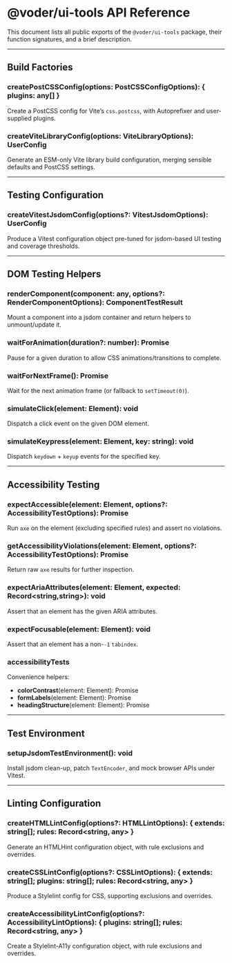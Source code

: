 # @voder/ui-tools API Reference

This document lists all public exports of the `@voder/ui-tools` package, their function signatures, and a brief description.

---

## Build Factories

### createPostCSSConfig(options: PostCSSConfigOptions): { plugins: any[] }
Create a PostCSS config for Vite’s `css.postcss`, with Autoprefixer and user-supplied plugins.

### createViteLibraryConfig(options: ViteLibraryOptions): UserConfig
Generate an ESM-only Vite library build configuration, merging sensible defaults and PostCSS settings.

---

## Testing Configuration

### createVitestJsdomConfig(options?: VitestJsdomOptions): UserConfig
Produce a Vitest configuration object pre-tuned for jsdom-based UI testing and coverage thresholds.

---

## DOM Testing Helpers

### renderComponent(component: any, options?: RenderComponentOptions): ComponentTestResult  
Mount a component into a jsdom container and return helpers to unmount/update it.

### waitForAnimation(duration?: number): Promise<void>  
Pause for a given duration to allow CSS animations/transitions to complete.

### waitForNextFrame(): Promise<void>  
Wait for the next animation frame (or fallback to `setTimeout(0)`).

### simulateClick(element: Element): void  
Dispatch a click event on the given DOM element.

### simulateKeypress(element: Element, key: string): void  
Dispatch `keydown` + `keyup` events for the specified key.

---

## Accessibility Testing

### expectAccessible(element: Element, options?: AccessibilityTestOptions): Promise<void>  
Run `axe` on the element (excluding specified rules) and assert no violations.

### getAccessibilityViolations(element: Element, options?: AccessibilityTestOptions): Promise<AxeResults>  
Return raw `axe` results for further inspection.

### expectAriaAttributes(element: Element, expected: Record<string,string>): void  
Assert that an element has the given ARIA attributes.

### expectFocusable(element: Element): void  
Assert that an element has a non-`-1` `tabindex`.

### accessibilityTests  
Convenience helpers:
- **colorContrast**(element: Element): Promise<void>  
- **formLabels**(element: Element): Promise<void>  
- **headingStructure**(element: Element): Promise<void>  

---

## Test Environment

### setupJsdomTestEnvironment(): void  
Install jsdom clean-up, patch `TextEncoder`, and mock browser APIs under Vitest.

---

## Linting Configuration

### createHTMLLintConfig(options?: HTMLLintOptions): { extends: string[]; rules: Record<string, any> }  
Generate an HTMLHint configuration object, with rule exclusions and overrides.

### createCSSLintConfig(options?: CSSLintOptions): { extends: string[]; plugins: string[]; rules: Record<string, any> }  
Produce a Stylelint config for CSS, supporting exclusions and overrides.

### createAccessibilityLintConfig(options?: AccessibilityLintOptions): { plugins: string[]; rules: Record<string, any> }  
Create a Stylelint-A11y configuration object, with rule exclusions and overrides.